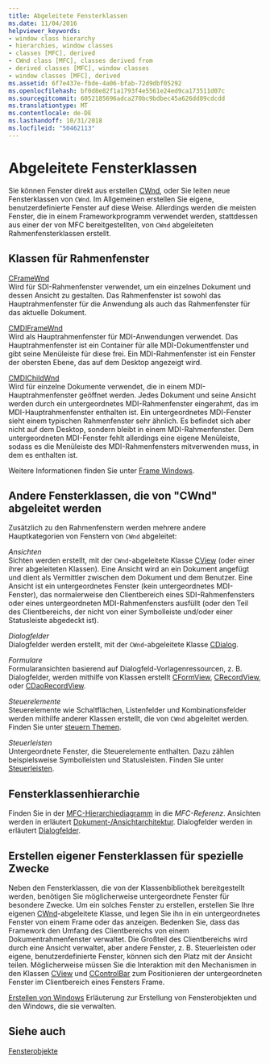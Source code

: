 ```yaml
---
title: Abgeleitete Fensterklassen
ms.date: 11/04/2016
helpviewer_keywords:
- window class hierarchy
- hierarchies, window classes
- classes [MFC], derived
- CWnd class [MFC], classes derived from
- derived classes [MFC], window classes
- window classes [MFC], derived
ms.assetid: 6f7e437e-fbde-4a06-bfab-72d9dbf05292
ms.openlocfilehash: bf0d8e82f1a1793f4e5561e24ed9ca173511d07c
ms.sourcegitcommit: 6052185696adca270bc9bdbec45a626dd89cdcdd
ms.translationtype: MT
ms.contentlocale: de-DE
ms.lasthandoff: 10/31/2018
ms.locfileid: "50462113"
---
```

# <a name="derived-window-classes"></a>Abgeleitete Fensterklassen

Sie können Fenster direkt aus erstellen [CWnd](../mfc/reference/cwnd-class.md), oder Sie leiten neue Fensterklassen von `CWnd`. Im Allgemeinen erstellen Sie eigene, benutzerdefinierte Fenster auf diese Weise. Allerdings werden die meisten Fenster, die in einem Frameworkprogramm verwendet werden, stattdessen aus einer der von MFC bereitgestellten, von `CWnd` abgeleiteten Rahmenfensterklassen erstellt.

## <a name="frame-window-classes"></a>Klassen für Rahmenfenster

[CFrameWnd](../mfc/reference/cframewnd-class.md)<br/>
Wird für SDI-Rahmenfenster verwendet, um ein einzelnes Dokument und dessen Ansicht zu gestalten. Das Rahmenfenster ist sowohl das Hauptrahmenfenster für die Anwendung als auch das Rahmenfenster für das aktuelle Dokument.

[CMDIFrameWnd](../mfc/reference/cmdiframewnd-class.md)<br/>
Wird als Hauptrahmenfenster für MDI-Anwendungen verwendet. Das Hauptrahmenfenster ist ein Container für alle MDI-Dokumentfenster und gibt seine Menüleiste für diese frei. Ein MDI-Rahmenfenster ist ein Fenster der obersten Ebene, das auf dem Desktop angezeigt wird.

[CMDIChildWnd](../mfc/reference/cmdichildwnd-class.md)<br/>
Wird für einzelne Dokumente verwendet, die in einem MDI-Hauptrahmenfenster geöffnet werden. Jedes Dokument und seine Ansicht werden durch ein untergeordnetes MDI-Rahmenfenster eingerahmt, das im MDI-Hauptrahmenfenster enthalten ist. Ein untergeordnetes MDI-Fenster sieht einem typischen Rahmenfenster sehr ähnlich. Es befindet sich aber nicht auf dem Desktop, sondern bleibt in einem MDI-Rahmenfenster. Dem untergeordneten MDI-Fenster fehlt allerdings eine eigene Menüleiste, sodass es die Menüleiste des MDI-Rahmenfensters mitverwenden muss, in dem es enthalten ist.

Weitere Informationen finden Sie unter [Frame Windows](../mfc/frame-windows.md).

## <a name="other-window-classes-derived-from-cwnd"></a>Andere Fensterklassen, die von "CWnd" abgeleitet werden

Zusätzlich zu den Rahmenfenstern werden mehrere andere Hauptkategorien von Fenstern von `CWnd` abgeleitet:

*Ansichten*<br/>
Sichten werden erstellt, mit der `CWnd`-abgeleitete Klasse [CView](../mfc/reference/cview-class.md) (oder einer ihrer abgeleiteten Klassen). Eine Ansicht wird an ein Dokument angefügt und dient als Vermittler zwischen dem Dokument und dem Benutzer. Eine Ansicht ist ein untergeordnetes Fenster (kein untergeordnetes MDI-Fenster), das normalerweise den Clientbereich eines SDI-Rahmenfensters oder eines untergeordneten MDI-Rahmenfensters ausfüllt (oder den Teil des Clientbereichs, der nicht von einer Symbolleiste und/oder einer Statusleiste abgedeckt ist).

*Dialogfelder*<br/>
Dialogfelder werden erstellt, mit der `CWnd`-abgeleitete Klasse [CDialog](../mfc/reference/cdialog-class.md).

*Formulare*<br/>
Formularansichten basierend auf Dialogfeld-Vorlagenressourcen, z. B. Dialogfelder, werden mithilfe von Klassen erstellt [CFormView](../mfc/reference/cformview-class.md), [CRecordView](../mfc/reference/crecordview-class.md), oder [CDaoRecordView](../mfc/reference/cdaorecordview-class.md).

*Steuerelemente*<br/>
Steuerelemente wie Schaltflächen, Listenfelder und Kombinationsfelder werden mithilfe anderer Klassen erstellt, die von `CWnd` abgeleitet werden. Finden Sie unter [steuern Themen](../mfc/controls-mfc.md).

*Steuerleisten*<br/>
Untergeordnete Fenster, die Steuerelemente enthalten. Dazu zählen beispielsweise Symbolleisten und Statusleisten. Finden Sie unter [Steuerleisten](../mfc/control-bars.md).

## <a name="window-class-hierarchy"></a>Fensterklassenhierarchie

Finden Sie in der [MFC-Hierarchiediagramm](../mfc/hierarchy-chart.md) in die *MFC-Referenz*. Ansichten werden in erläutert [Dokument-/Ansichtarchitektur](../mfc/document-view-architecture.md). Dialogfelder werden in erläutert [Dialogfelder](../mfc/dialog-boxes.md).

## <a name="creating-your-own-special-purpose-window-classes"></a>Erstellen eigener Fensterklassen für spezielle Zwecke

Neben den Fensterklassen, die von der Klassenbibliothek bereitgestellt werden, benötigen Sie möglicherweise untergeordnete Fenster für besondere Zwecke. Um ein solches Fenster zu erstellen, erstellen Sie Ihre eigenen [CWnd](../mfc/reference/cwnd-class.md)-abgeleitete Klasse, und legen Sie ihn in ein untergeordnetes Fenster von einem Frame oder das anzeigen. Bedenken Sie, dass das Framework den Umfang des Clientbereichs von einem Dokumentrahmenfenster verwaltet. Die Großteil des Clientbereichs wird durch eine Ansicht verwaltet, aber andere Fenster, z. B. Steuerleisten oder eigene, benutzerdefinierte Fenster, können sich den Platz mit der Ansicht teilen. Möglicherweise müssen Sie die Interaktion mit den Mechanismen in den Klassen [CView](../mfc/reference/cview-class.md) und [CControlBar](../mfc/reference/ccontrolbar-class.md) zum Positionieren der untergeordneten Fenster im Clientbereich eines Fensters Frame.

[Erstellen von Windows](../mfc/creating-windows.md) Erläuterung zur Erstellung von Fensterobjekten und den Windows, die sie verwalten.

## <a name="see-also"></a>Siehe auch

[Fensterobjekte](../mfc/window-objects.md)

